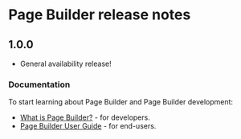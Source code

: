 # Page Builder release notes

## 1.0.0
- General availability release!


### Documentation

To start learning about Page Builder and Page Builder development:

 - [What is Page Builder?](index.md ) - for developers.
 - [Page Builder User Guide](https://docs.magento.com/m2/ee/user_guide/cms/page-builder.html) - for end-users.
